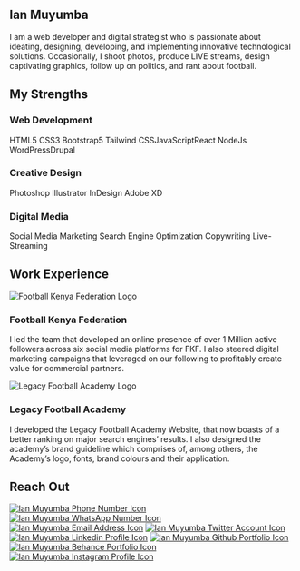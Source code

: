 <h2>Ian Muyumba</h2>
<p>I am a web developer and digital strategist who is passionate about ideating, designing, developing, and implementing innovative technological solutions. Occasionally, I shoot photos, produce LIVE streams, design captivating graphics, follow up on politics, and rant about football.</p>

<h2>My Strengths</h2>

<h3>Web Development</h3>

<span>HTML5</span> <span>CSS3</span> <span>Bootstrap5</span> <span>Tailwind CSS</span><span>JavaScript</span><span>React</span> <span>NodeJs</span> 
<span>WordPress</span><span>Drupal</span>

<h3>Creative Design</h3>
                  
<span>Photoshop</span> <span>Illustrator</span> <span>InDesign</span> <span>Adobe XD</span>
    
<h3>Digital Media</h3>
<span>Social Media Marketing</span> <span>Search Engine Optimization</span> <span>Copywriting</span> <span>Live-Streaming</span>

<h2>Work Experience</h2>

<img src="images/football-kenya-federation.png" alt="Football Kenya Federation Logo">
<h3>Football Kenya Federation</h3>
<p>I led the team that developed an online presence of over 1 Million active followers across six social media platforms for FKF. I also steered digital marketing campaigns that leveraged on our following to profitably create value for commercial partners.</p>

<img src="images/legacy-academy.png" alt="Legacy Football Academy Logo">
<h3>Legacy Football Academy</h3>
<p>I developed the Legacy Football Academy Website, that now boasts of a better ranking on major search engines’ results. I also designed the academy’s brand guideline which comprises of, among others, the Academy’s logo, fonts, brand colours and their application.</p>

<h2>Reach Out</h2>
            <a href="tel:+254712154628"><img src="images/call.svg" alt="Ian Muyumba Phone Number Icon"></a>
            <a href="https://wa.me/254712154628"><img src="images/whatsapp.svg" alt="Ian Muyumba WhatsApp Number Icon"></a>
            <a href="mailto:ianmandela@gmail.com"><img src="images/email.svg" alt="Ian Muyumba Email Address Icon"></a>
            <a href="https://twitter.com/ianmuyumba"><img src="images/twitter.svg" alt="Ian Muyumba Twitter Account Icon"></a>
            <a href="https://www.linkedin.com/in/ian-muyumba/"><img src="images/linkedin.svg" alt="Ian Muyumba Linkedin Profile Icon"></a>
            <a href="https://github.com/ianmuyumba"><img src="images/github.svg" alt="Ian Muyumba Github Portfolio Icon"></a>
            <a href="https://www.behance.net/ianmuyumba"><img src="images/behance.svg" alt="Ian Muyumba Behance Portfolio Icon"></a>
            <a href="https://www.instagram.com/ianmuyumba/"><img src="images/instagram.svg" alt="Ian Muyumba Instagram Profile Icon"></a>
